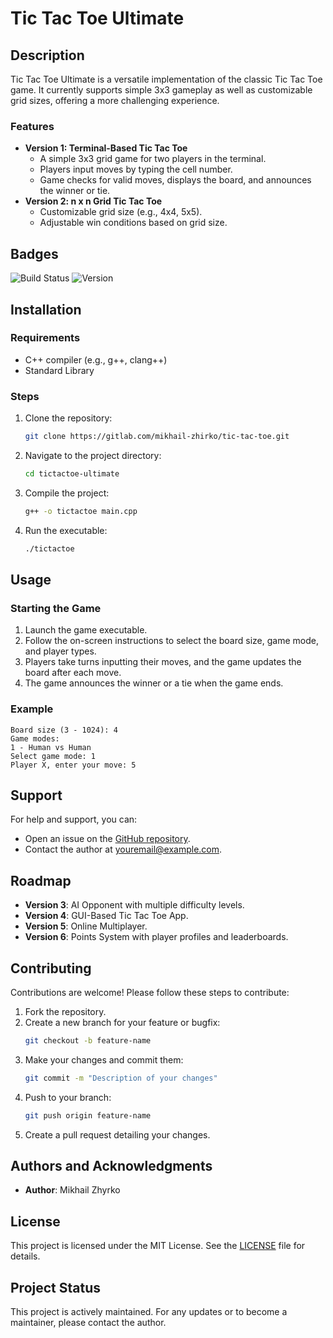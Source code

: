# Tic Tac Toe Ultimate

## Description
Tic Tac Toe Ultimate is a versatile implementation of the classic Tic Tac Toe game. It currently supports simple 3x3 gameplay as well as customizable grid sizes, offering a more challenging experience.

### Features
- **Version 1: Terminal-Based Tic Tac Toe**
  - A simple 3x3 grid game for two players in the terminal.
  - Players input moves by typing the cell number.
  - Game checks for valid moves, displays the board, and announces the winner or tie.
- **Version 2: n x n Grid Tic Tac Toe**
  - Customizable grid size (e.g., 4x4, 5x5).
  - Adjustable win conditions based on grid size.

## Badges
![Build Status](https://img.shields.io/badge/build-passing-brightgreen)
![Version](https://img.shields.io/badge/version-2.0-blue)

## Installation
### Requirements
- C++ compiler (e.g., g++, clang++)
- Standard Library

### Steps
1. Clone the repository:
   ```sh
   git clone https://gitlab.com/mikhail-zhirko/tic-tac-toe.git
   ```
2. Navigate to the project directory:
   ```sh
   cd tictactoe-ultimate
   ```
3. Compile the project:
   ```sh
   g++ -o tictactoe main.cpp
   ```
4. Run the executable:
   ```sh
   ./tictactoe
   ```

## Usage
### Starting the Game
1. Launch the game executable.
2. Follow the on-screen instructions to select the board size, game mode, and player types.
3. Players take turns inputting their moves, and the game updates the board after each move.
4. The game announces the winner or a tie when the game ends.

### Example
```
Board size (3 - 1024): 4
Game modes:
1 - Human vs Human
Select game mode: 1
Player X, enter your move: 5
```

## Support
For help and support, you can:
- Open an issue on the [GitHub repository](https://gitlab.com/mikhail-zhirko/tic-tac-toe).
- Contact the author at [youremail@example.com](mailto:mikhail.zhirko@example.com).

## Roadmap
- **Version 3**: AI Opponent with multiple difficulty levels.
- **Version 4**: GUI-Based Tic Tac Toe App.
- **Version 5**: Online Multiplayer.
- **Version 6**: Points System with player profiles and leaderboards.

## Contributing
Contributions are welcome! Please follow these steps to contribute:
1. Fork the repository.
2. Create a new branch for your feature or bugfix:
   ```sh
   git checkout -b feature-name
   ```
3. Make your changes and commit them:
   ```sh
   git commit -m "Description of your changes"
   ```
4. Push to your branch:
   ```sh
   git push origin feature-name
   ```
5. Create a pull request detailing your changes.

## Authors and Acknowledgments
- **Author**: Mikhail Zhyrko

## License
This project is licensed under the MIT License. See the [LICENSE](LICENSE) file for details.

## Project Status
This project is actively maintained. For any updates or to become a maintainer, please contact the author.